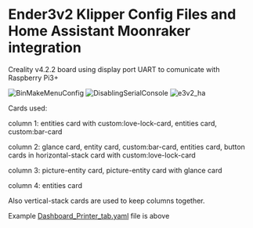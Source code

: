 # Ender3v2 Klipper Config Files and Home Assistant Moonraker integration

Creality v4.2.2 board using display port UART to comunicate with Raspberry Pi3+

![BinMakeMenuConfig](https://user-images.githubusercontent.com/50119854/140626327-e5875e38-2fc2-4e43-9f97-6341aff2be53.png)
![DisablingSerialConsole](https://user-images.githubusercontent.com/50119854/140626331-bd5ec515-b8d0-44c5-b7d2-8bf3cbc69f21.png)
![e3v2_ha](https://user-images.githubusercontent.com/50119854/168455933-99bec194-e86b-4444-9ba7-df19a433c92e.png)

Cards used:

column 1: entities card with custom:love-lock-card, entities card, custom:bar-card

column 2: glance card, entity card, custom:bar-card, entities card, button cards in horizontal-stack card with custom:love-lock-card

column 3: picture-entity card, picture-entity card with glance card

column 4: entities card


Also vertical-stack cards are used to keep columns together.

Example [Dashboard_Printer_tab.yaml](https://github.com/Woodcat64/Ender3v2/blob/main/Dashboard_Printer_tab.yaml) file is above
